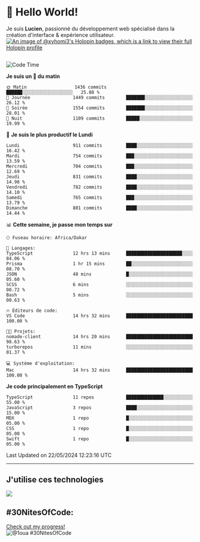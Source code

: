 # 👋 Hello World!

Je suis **Lucien**, passionné du développement web spécialisé dans la création d'interface & expérience utilisateur.
[![An image of @xyhomi3's Holopin badges, which is a link to view their full Holopin profile](https://holopin.me/xyhomi3)](https://holopin.io/@xyhomi3)

##

<!--START_SECTION:waka-->
![Code Time](http://img.shields.io/badge/Code%20Time-1%2C205%20hrs%2026%20mins-blue)

**Je suis un 🐤 du matin** 

```text
🌞 Matin                  1436 commits        ██████░░░░░░░░░░░░░░░░░░░   25.88 % 
🌆 Journée                1449 commits        ███████░░░░░░░░░░░░░░░░░░   26.12 % 
🌃 Soirée                 1554 commits        ███████░░░░░░░░░░░░░░░░░░   28.01 % 
🌙 Nuit                   1109 commits        █████░░░░░░░░░░░░░░░░░░░░   19.99 % 
```
📅 **Je suis le plus productif le Lundi** 

```text
Lundi                    911 commits         ████░░░░░░░░░░░░░░░░░░░░░   16.42 % 
Mardi                    754 commits         ███░░░░░░░░░░░░░░░░░░░░░░   13.59 % 
Mercredi                 704 commits         ███░░░░░░░░░░░░░░░░░░░░░░   12.69 % 
Jeudi                    831 commits         ████░░░░░░░░░░░░░░░░░░░░░   14.98 % 
Vendredi                 782 commits         ████░░░░░░░░░░░░░░░░░░░░░   14.10 % 
Samedi                   765 commits         ███░░░░░░░░░░░░░░░░░░░░░░   13.79 % 
Dimanche                 801 commits         ████░░░░░░░░░░░░░░░░░░░░░   14.44 % 
```


📊 **Cette semaine, je passe mon temps sur** 

```text
🕑︎ Fuseau horaire: Africa/Dakar

💬 Langages: 
TypeScript               12 hrs 13 mins      █████████████████████░░░░   84.06 % 
Prisma                   1 hr 15 mins        ██░░░░░░░░░░░░░░░░░░░░░░░   08.70 % 
JSON                     48 mins             █░░░░░░░░░░░░░░░░░░░░░░░░   05.60 % 
SCSS                     6 mins              ░░░░░░░░░░░░░░░░░░░░░░░░░   00.72 % 
Bash                     5 mins              ░░░░░░░░░░░░░░░░░░░░░░░░░   00.63 % 

🔥 Éditeurs de code: 
VS Code                  14 hrs 32 mins      █████████████████████████   100.00 % 

🐱‍💻 Projets: 
nomade-client            14 hrs 20 mins      █████████████████████████   98.63 % 
turborepos               11 mins             ░░░░░░░░░░░░░░░░░░░░░░░░░   01.37 % 

💻 Système d'exploitation: 
Mac                      14 hrs 32 mins      █████████████████████████   100.00 % 
```

**Je code principalement en TypeScript** 

```text
TypeScript               11 repos            ██████████████░░░░░░░░░░░   55.00 % 
JavaScript               3 repos             ████░░░░░░░░░░░░░░░░░░░░░   15.00 % 
MDX                      1 repo              █░░░░░░░░░░░░░░░░░░░░░░░░   05.00 % 
CSS                      1 repo              █░░░░░░░░░░░░░░░░░░░░░░░░   05.00 % 
Swift                    1 repo              █░░░░░░░░░░░░░░░░░░░░░░░░   05.00 % 
```




 Last Updated on 22/05/2024 12:23:16 UTC
<!--END_SECTION:waka-->
---

## J'utilise ces technologies

<p align="left">
  <a href="https://skillicons.dev">
    <img src="https://skillicons.dev/icons?i=ts,js,md,scss,tailwind,react,redux,docker,express,astro,vite,nextjs,vercel,figma,ableton" />
  </a>
</p>

## #30NitesOfCode:
  [Check out my progress!](https://www.codedex.io/@1oua/30-nites-of-code)  
  ![@1oua #30NitesOfCode](https://www.codedex.io/api/petStatus?user=1oua)
